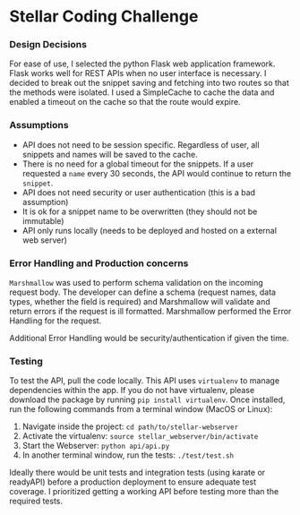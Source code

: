 # Stellar Coding Challenge

### Design Decisions
For ease of use, I selected the python Flask web application framework. Flask works well for REST APIs when no user interface is necessary. I decided to break out the snippet saving and fetching into two routes so that the methods were isolated. I used a SimpleCache to cache the data and enabled a timeout on the cache so that the route would expire.

### Assumptions
* API does not need to be session specific. Regardless of user, all snippets and names will be saved to the cache.
* There is no need for a global timeout for the snippets. If a user requested a `name` every 30 seconds,
the API would continue to return the `snippet`.
* API does not need security or user authentication (this is a bad assumption)
* It is ok for a snippet name to be overwritten (they should not be immutable)
* API only runs locally (needs to be deployed and hosted on a external web server)

### Error Handling and Production concerns
`Marshmallow` was used to perform schema validation on the incoming request body. The developer can define a schema (request names, data types, whether the field is required) and Marshmallow will validate and return errors if the request is ill formatted. Marshmallow performed the Error Handling for the request.


Additional Error Handling would be security/authentication if given the time.

### Testing

To test the API, pull the code locally. This API uses `virtualenv` to manage dependencies within the app.
If you do not have virtualenv, please download the package by running `pip install virtualenv`. Once installed,
run the following commands from a terminal window (MacOS or Linux):

1. Navigate inside the project: `cd path/to/stellar-webserver`
2. Activate the virtualenv: `source stellar_webserver/bin/activate`
3. Start the Webserver: `python api/api.py`
4. In another terminal window, run the tests: `./test/test.sh`

Ideally there would be unit tests and integration tests (using karate or readyAPI) before a production deployment to ensure
adequate test coverage. I prioritized getting a working API before testing more than the required tests.
